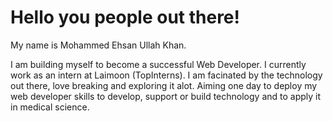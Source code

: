 # Hello you people out there!

My name is Mohammed Ehsan Ullah Khan. 

I am building myself to become a successful Web Developer. I currently work as an intern at Laimoon (TopInterns). I am facinated by the technology out there, love breaking and exploring it alot. Aiming one day to deploy my web developer skills to develop, support or build technology and to apply it in medical science.

